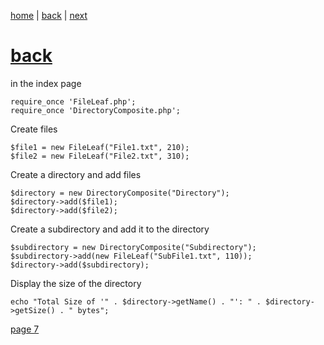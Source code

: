 [home](./page01.md) | [back](./page05.md) |  [next](./page07.md)

#  [back](./page05.md)
in the index page


```
require_once 'FileLeaf.php';
require_once 'DirectoryComposite.php';
```

Create files
```
$file1 = new FileLeaf("File1.txt", 210);
$file2 = new FileLeaf("File2.txt", 310);
```
Create a directory and add files
```
$directory = new DirectoryComposite("Directory");
$directory->add($file1);
$directory->add($file2);
```
Create a subdirectory and add it to the directory
```
$subdirectory = new DirectoryComposite("Subdirectory");
$subdirectory->add(new FileLeaf("SubFile1.txt", 110));
$directory->add($subdirectory);
```
Display the size of the directory
```
echo "Total Size of '" . $directory->getName() . "': " . $directory->getSize() . " bytes";
```

[page 7](./page07.md)
